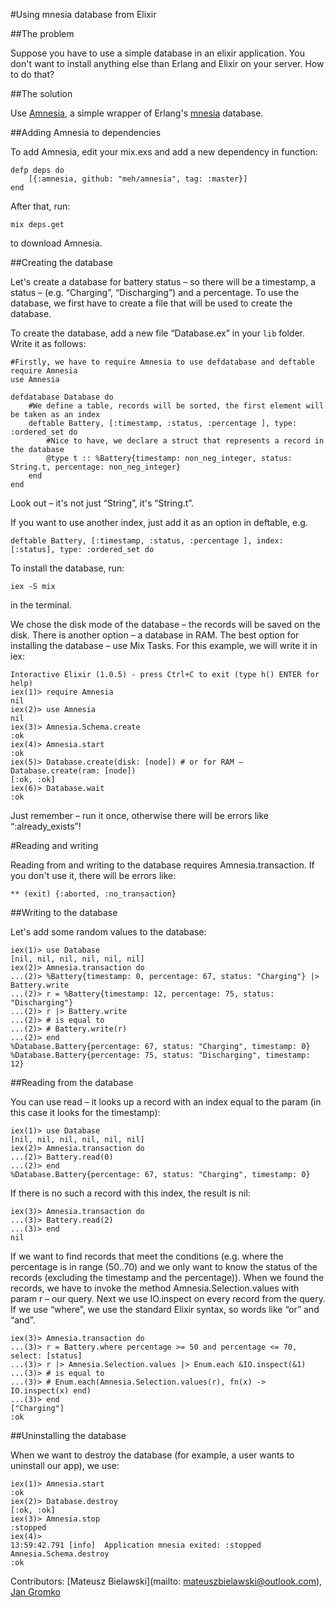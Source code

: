 #Using mnesia database from Elixir

##The problem

Suppose you have to use a simple database in an elixir application. You don't want to install anything else than Erlang and Elixir on your server. How to do that?

##The solution

Use [Amnesia](https://github.com/meh/amnesia), a simple wrapper of Erlang's [mnesia](http://www.erlang.org/doc/man/mnesia.html) database.

##Adding Amnesia to dependencies

To add Amnesia, edit your mix.exs and add a new dependency in function:

    defp deps do
        [{:amnesia, github: "meh/amnesia", tag: :master}]
    end

After that, run:

    mix deps.get

to download Amnesia.

##Creating the database

Let's create a database for battery status – so there will be a timestamp, a status – (e.g. “Charging”, “Discharging”) and a percentage. To use the database, we first have to create a file that will be used to create the database.

To create the database, add a new file “Database.ex” in your `lib` folder. Write it as follows:

    #Firstly, we have to require Amnesia to use defdatabase and deftable
    require Amnesia
    use Amnesia
    
    defdatabase Database do
    	#We define a table, records will be sorted, the first element will be taken as an index
		deftable Battery, [:timestamp, :status, :percentage ], type: :ordered_set do 
			#Nice to have, we declare a struct that represents a record in the database
			@type t :: %Battery{timestamp: non_neg_integer, status: String.t, percentage: non_neg_integer}
		end
    end

Look out – it's not just “String”, it's “String.t”.

If you want to use another index, just add it as an option in deftable, e.g.
    
    deftable Battery, [:timestamp, :status, :percentage ], index: [:status], type: :ordered_set do 


To install the database, run:

    iex -S mix 

in the terminal. 

We chose the disk mode of the database – the records will be saved on the disk. There is another option – a database in RAM.
The best option for installing the database – use Mix Tasks. For this example, we will write it in iex:

    Interactive Elixir (1.0.5) - press Ctrl+C to exit (type h() ENTER for help)
    iex(1)> require Amnesia
    nil
    iex(2)> use Amnesia
    nil
    iex(3)> Amnesia.Schema.create
    :ok
    iex(4)> Amnesia.start
    :ok
    iex(5)> Database.create(disk: [node]) # or for RAM – Database.create(ram: [node])
    [:ok, :ok]
    iex(6)> Database.wait
    :ok

Just remember – run it once, otherwise there will be errors like “:already_exists”!

#Reading and writing

Reading from and writing to the database requires Amnesia.transaction. If you don't use it, there will be errors like:

    ** (exit) {:aborted, :no_transaction}

##Writing to the database

Let's add some random values to the database:

    iex(1)> use Database
    [nil, nil, nil, nil, nil, nil]
    iex(2)> Amnesia.transaction do
    ...(2)> %Battery{timestamp: 0, percentage: 67, status: "Charging"} |> Battery.write
    ...(2)> r = %Battery{timestamp: 12, percentage: 75, status: "Discharging"} 
    ...(2)> r |> Battery.write 
    ...(2)> # is equal to
    ...(2)> # Battery.write(r)
    ...(2)> end
    %Database.Battery{percentage: 67, status: "Charging", timestamp: 0}
    %Database.Battery{percentage: 75, status: "Discharging", timestamp: 12}

##Reading from the database

You can use read – it looks up a record with an index equal to the param (in this case it looks for the timestamp):

    iex(1)> use Database
    [nil, nil, nil, nil, nil, nil]
    iex(2)> Amnesia.transaction do
    ...(2)> Battery.read(0)       
    ...(2)> end
    %Database.Battery{percentage: 67, status: "Charging", timestamp: 0}

If there is no such a record with this index, the result is nil:

    iex(3)> Amnesia.transaction do
    ...(3)> Battery.read(2)
    ...(3)> end
    nil

If we want to find records that meet the conditions (e.g. where the percentage is in range (50..70) and we only want to know the status of the records (excluding the timestamp and the percentage)). 
When we found the records, we have to invoke the method Amnesia.Selection.values with param r – our query. Next we use IO.inspect on every record from the query.
If we use “where”, we use the standard Elixir syntax, so words like “or” and “and”. 

    iex(3)> Amnesia.transaction do
    ...(3)> r = Battery.where percentage >= 50 and percentage <= 70, select: [status]
    ...(3)> r |> Amnesia.Selection.values |> Enum.each &IO.inspect(&1)
    ...(3)> # is equal to
    ...(3)> # Enum.each(Amnesia.Selection.values(r), fn(x) -> IO.inspect(x) end) 
    ...(3)> end
    ["Charging"]
    :ok

##Uninstalling the database

When we want to destroy the database (for example, a user wants to uninstall our app), we use:

    iex(1)> Amnesia.start
    :ok
    iex(2)> Database.destroy
    [:ok, :ok]
    iex(3)> Amnesia.stop
    :stopped
    iex(4)> 
    13:59:42.791 [info]  Application mnesia exited: :stopped
    Amnesia.Schema.destroy
    :ok

Contributors:
[Mateusz Bielawski](mailto: mateuszbielawski@outlook.com), [Jan Gromko](mailto:gromkojan@gmail.com)
